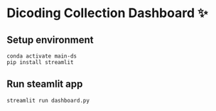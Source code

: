 # Dicoding Collection Dashboard ✨

## Setup environment

```
conda activate main-ds
pip install streamlit
```

## Run steamlit app

```
streamlit run dashboard.py
```
